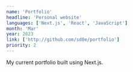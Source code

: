 ```yaml
---
name: 'Portfolio'
headline: 'Personal website'
languages: ['Next.js', 'React', 'JavaScript']
month: 'Mar'
year: 2023
link: ['http://github.com/sd0e/portfolio']
priority: 2
---
```


My current portfolio built using Next.js.